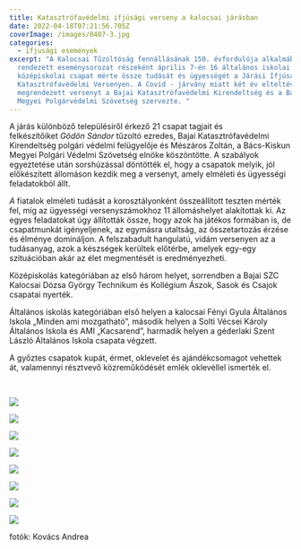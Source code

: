 ```yaml
---
title: Katasztrófavédelmi ifjúsági verseny a kalocsai járásban
date: 2022-04-18T07:21:56.705Z
coverImage: /images/0407-3.jpg
categories:
  - ifjusági események
excerpt: "A Kalocsai Tűzoltóság fennállásának 150. évfordulója alkalmából
  rendezett eseménysorozat részeként április 7-én 16 általános iskolai és 5
  középiskolai csapat mérte össze tudását és ügyességét a Járási Ifjúsági
  Katasztrófavédelmi Versenyen. A Covid - járvány miatt két év elteltével
  megrendezett versenyt a Bajai Katasztrófavédelmi Kirendeltség és a Bács-Kiskun
  Megyei Polgárvédelmi Szövetség szervezte. "
---
```

A járás különböző településiről érkező 21 csapat tagjait és felkészítőiket *Gödön Sándor* tűzoltó ezredes, Bajai Katasztrófavédelmi Kirendeltség polgári védelmi felügyelője és Mészáros Zoltán, a Bács-Kiskun Megyei Polgári Védelmi Szövetség elnöke köszöntötte. A szabályok egyeztetése után sorshúzással döntötték el, hogy a csapatok melyik, jól előkészített állomáson kezdik meg a versenyt, amely elméleti és ügyességi feladatokból állt.

*A* fiatalok elméleti tudását a korosztályonként összeállított teszten mérték fel, míg az ügyességi versenyszámokhoz 11 állomáshelyet alakítottak ki. Az egyes feladatokat úgy állították össze, hogy azok ha játékos formában is, de csapatmunkát igényeljenek, az egymásra utaltság, az összetartozás érzése és élménye domináljon. A felszabadult hangulatú, vidám versenyen az a tudásanyag, azok a készségek kerültek előtérbe, amelyek egy-egy szituációban akár az élet megmentését is eredményezheti.

Középiskolás kategóriában az első három helyet, sorrendben a Bajai SZC Kalocsai Dózsa György Technikum és Kollégium Ászok, Sasok és Csajok csapatai nyerték.

Általános iskolás kategóriában első helyen a kalocsai Fényi Gyula Általános Iskola „Minden ami mozgatható”, második helyen a Solti Vécsei Károly Általános Iskola és AMI „Kacsarend”, harmadik helyen a géderlaki Szent László Általános Iskola csapata végzett.

A győztes csapatok kupát, érmet, oklevelet és ajándékcsomagot vehettek át, valamennyi résztvevő közreműködését emlék oklevéllel ismerték el. 

 

![](/images/0407-1.jpg)

![](/images/0407-2.jpg)

![](/images/0407-3.jpg)

![](/images/0407-4.jpg)

![](/images/0407-5.jpg)

![](/images/0407-6.jpg)

![](/images/0407-7.jpg)

![](/images/0407-9.jpg)

fotók: Kovács Andrea